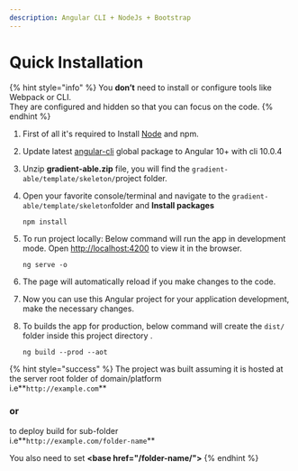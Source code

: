 ```yaml
---
description: Angular CLI + NodeJs + Bootstrap
---
```


# Quick Installation

{% hint style="info" %}
You **don’t** need to install or configure tools like Webpack or CLI.  
They are configured and hidden so that you can focus on the code.
{% endhint %}

1. First of all it's required to Install [Node](https://nodejs.org/en/) and npm.
2. Update latest [angular-cli](https://cli.angular.io/) global package to Angular 10+ with cli 10.0.4
3. Unzip **gradient-able.zip** file, you will find the `gradient-able/template/skeleton/`project folder. 
4. Open your favorite console/terminal and navigate to the `gradient-able/template/skeleton`folder and **Install packages**

   ```text
   npm install
   ```

5. To run project locally: Below command will run the app in development mode. Open [http://localhost:4200](http://localhost:4200) to view it in the browser.

   ```text
   ng serve -o
   ```

6. The page will automatically reload if you make changes to the code.
7. Now you can use this Angular project for your application development, make the necessary changes.
8. To builds the app for production, below command will create the `dist/` folder inside this project directory .

   ```text
   ng build --prod --aot
   ```

{% hint style="success" %}
The project was built assuming it is hosted at the server root folder of domain/platform   
i.e**`http://example.com`**

### or

to deploy build for sub-folder   
i.e**`http://example.com/folder-name`**  

You also need to set **&lt;base href="/folder-name/"&gt;**
{% endhint %}


